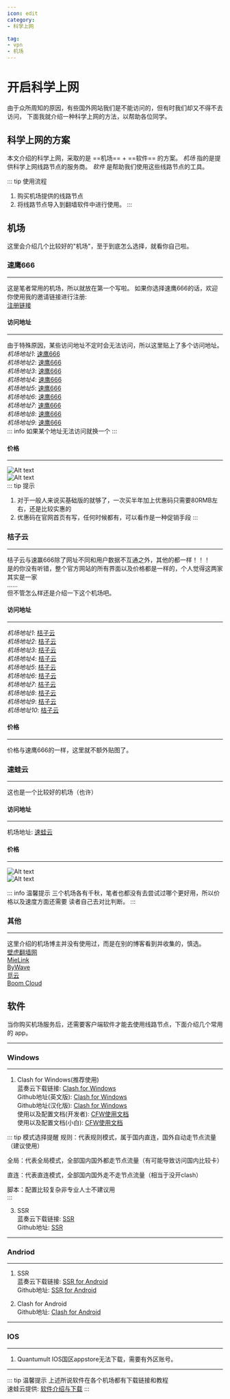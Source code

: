 ```yaml
---
icon: edit
category:
- 科学上网

tag:
- vpn
- 机场
---
```


# 开启科学上网
由于众所周知的原因，有些国外网站我们是不能访问的，但有时我们却又不得不去访问，
下面我就介绍一种科学上网的方法，以帮助各位同学。

## 科学上网的方案

本文介绍的科学上网，采取的是 ==机场== + ==软件== 的方案。
 *机场* 指的是提供科学上网线路节点的服务商。
 *软件* 是帮助我们使用这些线路节点的工具。  

::: tip 使用流程
1. 购买机场提供的线路节点
2. 将线路节点导入到翻墙软件中进行使用。 
:::

## 机场

这里会介绍几个比较好的"机场"，至于到底怎么选择，就看你自己啦。  

### 速鹰666
---
这是笔者常用的机场，所以就放在第一个写啦。
如果你选择速鹰666的话，欢迎你使用我的邀请链接进行注册:  
[注册链接](https://suying00.com/auth/register?code=NydC)  

#### 访问地址
---
由于特殊原因，某些访问地址不定时会无法访问，所以这里贴上了多个访问地址。  
*机场地址1*: [速鹰666](https://suying00.com)  
*机场地址2*: [速鹰666](https://suying99.com)  
*机场地址3*: [速鹰666](https://suying688.com)  
*机场地址4*: [速鹰666](https://suying222.com)  
*机场地址5*: [速鹰666](https://suying55.com)  
*机场地址6*: [速鹰666](https://suying555.com)  
*机场地址7*: [速鹰666](https://suying456.com)  
*机场地址8*: [速鹰666](https://suying999.com)  
*机场地址9*: [速鹰666](https://sy168.site)  
::: info
如果某个地址无法访问就换一个
:::

#### 价格
---
![Alt text](/vpn/sy_price_1.png)  
![Alt text](/vpn/sy_price_2.png)  
::: tip 提示
1. 对于一般人来说买基础版的就够了，一次买半年加上优惠码只需要80RMB左右，还是比较实惠的  
2. 优惠码在官网首页有写，任何时候都有，可以看作是一种促销手段
:::

### 桔子云
---
桔子云与速赢666除了网址不同和用户数据不互通之外，其他的都一样！！！  
是的你没有听错，整个官方网站的所有界面以及价格都是一样的，个人觉得这两家其实是一家  
......  
但不管怎么样还是介绍一下这个机场吧。

#### 访问地址
---
*机场地址1*: [桔子云](https://juziyun66.com)  
*机场地址2*: [桔子云](https://juziyun666.com)  
*机场地址3*: [桔子云](https://juziyun666.xyz)  
*机场地址4*: [桔子云](https://juziyun888.com)  
*机场地址5*: [桔子云](https://juziyun888.net)  
*机场地址6*: [桔子云](https://juziyun888.xyz)  
*机场地址7*: [桔子云](https://juzi66.com)  
*机场地址8*: [桔子云](https://juzi000.com)  
*机场地址9*: [桔子云](https://juzicloud.net)  
*机场地址10*: [桔子云](https://juzicloud.org)  

#### 价格
---
价格与速鹰666的一样，这里就不额外贴图了。  

### 速蛙云
---
这也是一个比较好的机场（也许）

#### 访问地址
---
机场地址: [速蛙云](https://cloud.6y8u.net/m/home)  

#### 价格
---
![Alt text](/vpn/swy_price_1.png)  
![Alt text](/vpn/swy_price_2.png)  

::: info 温馨提示
三个机场各有千秋，笔者也都没有去尝试过哪个更好用，所以价格以及速度方面还需要
读者自己去对比判断。
:::

### 其他
---
这里介绍的机场博主并没有使用过，而是在别的博客看到并收集的，慎选。  
[壁虎翻墙网](https://freegecko.com/)  
[MieLink](https://www.mielink.cc/index)  
[ByWave](https://byw.tv/)  
[觅云](https://www.miyun.la/)  
[Boom Cloud](https://www.boomssv.com/)  

## 软件
当你购买机场服务后，还需要客户端软件才能去使用线路节点，下面介绍几个常用的
app。  

---
### Windows
---
1. Clash for Windows(推荐使用)  
蓝奏云下载链接: [Clash for Windows](https://wwi.lanzoui.com/iRSEGue126d)  
Github地址(英文版): [Clash for Windows](https://github.com/Fndroid/clash_for_windows_pkg)    
Github地址(汉化版): [Clash for Windows](https://github.com/ender-zhao/Clash-for-Windows_Chinese)    
使用以及配置文档(开发者): [CFW使用文档](https://docs.cfw.lbyczf.com/)  
使用以及配置文档(小白): [CFW使用文档](https://heaid.top/index.php/archives/24/?msclkid=b2804ec8cee411eca1bd210f5c4eaf57)  

::: tip 模式选择提醒
规则：代表规则模式，属于国内直连，国外自动走节点流量（建议使用） 

全局：代表全局模式，全部国内国外都走节点流量（有可能导致访问国内比较卡） 

直连：代表直连模式，全部国内国外走不走节点流量（相当于没开clash） 

脚本：配置比较复杂非专业人士不建议用   
:::

3. SSR  
蓝奏云下载链接: [SSR](https://wwi.lanzoui.com/iPZrfipd20d)  
Github地址: [SSR](https://github.com/HMBSbige/ShadowsocksR-Windows)
---

### Andriod
---
1. SSR  
蓝奏云下载链接: [SSR for Android](https://wwi.lanzoub.com/iCZCn018mi2h)  
Github地址: [SSR for Android](https://github.com/HMBSbige/ShadowsocksR-Android)  

2. Clash for Android  
Github地址: [Clash for Android](https://github.com/Kr328/ClashForAndroid)  

---

### IOS
---
1. Quantumult
IOS国区appstore无法下载，需要有外区账号。

---

::: tip 温馨提示
上述所说软件在各个机场都有下载链接和教程  
速蛙云提供: [软件介绍与下载](https://suwav2ray.com/super_tools/)
:::






